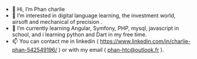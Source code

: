 - 👋 Hi, I’m Phan charlie
- 👀 I’m interested in digital language learning, the investment world, airsoft and mechanical of precision .
- 🌱 I’m currently learning Angular, Symfony, PHP, mysql, javascript in school, and i learning python and Dart in my free time.
- 📫 You can contact me in linkedin ( https://www.linkedin.com/in/charlie-phan-542549196/ ) or with my email ( phan-htc@outlook.fr ).
